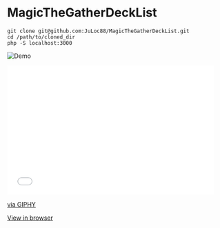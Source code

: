 # MagicTheGatherDeckList

`git clone git@github.com:JuLoc88/MagicTheGatherDeckList.git`<br>
`cd /path/to/cloned_dir`<br>
`php -S localhost:3000`<br>

![Demo](http://gph.is/29NsuLW)

<iframe src="//giphy.com/embed/OdXOnKfiFShi" width="480" height="300" frameBorder="0" class="giphy-embed" allowFullScreen></iframe><p><a href="https://giphy.com/gifs/OdXOnKfiFShi">via GIPHY</a></p>

[View in browser](http://localhost:3000/)
